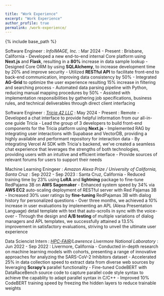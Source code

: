 ```yaml
---

title: "Work Experience"
excerpt: "Work Experience"
author_profile: true
permalink: /work-experience/
--- 
```


{% include base_path %}

Software Engineer 
:   *InfoIMAGE, Inc.*
:   Mar 2024 - Present
:   Brisbane, California
    - Developed a new end-to-end internal Core platform using **Next.js** and **Flask**, resulting in a **80%** increase in data sample lookup
    - Designed Core ORM by using **SQLAlchemy**, to increase development time by 20% and improve security
    - Utilized **RESTful API** to facilitate front-end to back-end communication, improving data consistency by 50%
    - Integrated **AG-Grid** to optimize the user experience resulting 15% increase in filtering and searching process
    - Automated data parsing pipeline with Python, reducing manual mapping procedures by 50%
    - Assisted with implementation responsibilities by gathering job specifications, business rules, and technical deliverables through direct client interfacing

Software Engineer 
:   *[Tricia 42 LLC](https://heytricia.ai/)* 
:   May 2024 - Present 
:   Remote 
    - Developed a chat interface to provide helpful information from our all-in-one guide Tricia
    - Lead the group of 3 developers to build front-end components for the Tricia platform using **Next.js**
    - Implemented RAG by integrating user interactions with Supabase and VectorDB, providing a highly available and performant repository for interaction data
    - By integrating Vercel AI SDK with Tricia's backend, we've created a seamless chat experience that leverages the strengths of both technologies, providing users with an intuitive and efficient interface
    - Provide sources of relevant forums for users to support their needs



Machine Learning Eningeer
:   *Amazon Alexa Prize / University of California, Santa Cruz*
:   Sep 2022 - Sep 2023 
:   Santa Cruz, California
    - Reduced training time by 23% using **LoRA** and **lightning** package to fine-tune RedPajama 3B on **AWS Sagemaker**
    - Enhanced system speed by 34% via **AWS EC2** auto-scaling deployment of RESTful server with Red Pajamas 3B
    - Increased 30% user ratings by **fine-tuning** RedPajamas 3B with dialog history for personalized questions
    - Over three months, we achieved a 10% increase in user evaluations by implementing an APL (Alexa Presentation Language) detail template with text that auto-scrolls in sync with the voice-over
    - Through the design and **A/B testing** of multiple variations of dialog managers and APL templates, we successfully attained a 13.5% improvement in satisfactory evaluations, striving to unveil the ultimate user experience

Data Sciencist Intern
:   *[HPC-FAIR](https://hpc-fair.github.io/team.html)/Lawrence Livermore National Laboratory*
:   Jun 2022 - Sep 2022 
:   Livermore, California
    - Conducted in-depth research on machine learning models with cohorts, presenting a range of innovative approaches for analyzing the SARS-CoV-2 Inhibitors dataset
    - Accelerated 25% in data collection speed to extract data from diverse web sources by leveraging **Scrapy’s** parallel functionality
    - Fine-tuned CodeBERT with DataRaceBench source code to capture parallel code style syntax to achieve the capablity to adapt parallel syntax in C/C++
    - Improved 10% CodeBERT training speed by freezing the hidden layers to reduce trainable weights



